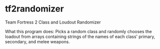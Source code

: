 # tf2randomizer
Team Fortress 2 Class and Loudout Randomizer

What this program does:
  Picks a random class and randomly chooses the loadout from arrays containing strings of the names of each class' primary, secondary, and melee weapons.
